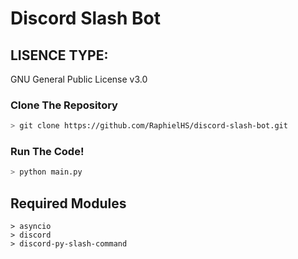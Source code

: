 # Discord Slash Bot

## LISENCE TYPE:
GNU General Public License v3.0

### Clone The Repository
```bash
> git clone https://github.com/RaphielHS/discord-slash-bot.git
```

### Run The Code!
```bash
> python main.py
```

## Required Modules
```
> asyncio
> discord
> discord-py-slash-command
```
